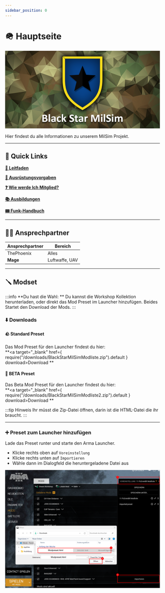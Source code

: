 ```yaml
---
sidebar_position: 0
---
```


# 🪖 Hauptseite

![Titelbild](./img/titelbild.png)

Hier findest du alle Informationen zu unserem MilSim Projekt.  



---

## 📌 Quick Links

**[📒 Leitfaden](/milsim/leitfaden)**

**[🎒 Ausrüstungsvorgaben](/milsim/ausruestung)**

**[❓ Wie werde Ich Mitglied?](/milsim/mitglied_werden)**

**[📚 Ausbildungen](/milsim/ausbildungen/Uebersicht)**

**[📟 Funk-Handbuch](/milsim/funk-handbuch)**

---

## 🙋🏻 Ansprechpartner

<table>
  <thead>
    <tr>
      <th>Ansprechpartner</th>
      <th>Bereich</th>
    </tr>
  </thead>
  <tbody>
    <tr>
      <td>ThePhoenix</td>
      <td>Alles</td>
    </tr>
    <tr>
      <td><b>Mage</b></td>
      <td>Luftwaffe, UAV</td>
    </tr>
  </tbody>
</table>


---

## 🪛 Modset

:::info
**Du hast die Wahl: **
Du kannst die Workshop Kollektion herunterladen, oder direkt das Mod Preset im Launcher hinzufügen.
Beides Startet den Download der Mods.
:::

### ⬇️ Downloads

#### 🪨 Standard Preset
Das Mod Preset für den Launcher findest du hier:  
**<a target="_blank" href={ require("/downloads/BlackStarMilSimModliste.zip").default } download>Download</a> ** 

#### 🧪 BETA Preset
Das Beta Mod Preset für den Launcher findest du hier:  
**<a target="_blank" href={ require("/downloads/BlackStarMilSimModliste2.zip").default } download>Download</a> ** 


:::tip Hinweis
Ihr müsst die Zip-Datei öffnen, darin ist die HTML-Datei die ihr braucht.
:::

---

### ➕ Preset zum Launcher hinzufügen

Lade das Preset runter und starte den Arma Launcher.

- Klicke rechts oben auf `Voreinstellung`
- Klicke rechts unten auf `Importieren`
- Wähle dann im Dialogfeld die heruntergeladene Datei aus

![Modpreset Beispiel](./img/modpreset_import.png)
